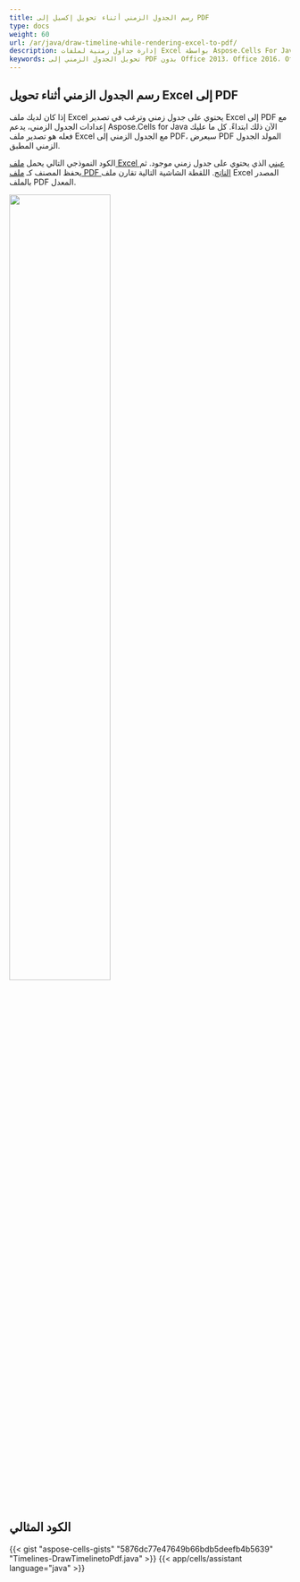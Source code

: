 ```yaml
---
title: رسم الجدول الزمني أثناء تحويل إكسيل إلى PDF
type: docs
weight: 60
url: /ar/java/draw-timeline-while-rendering-excel-to-pdf/
description: إدارة جداول زمنية لملفات Excel بواسطة Aspose.Cells For Java.
keywords: تحويل الجدول الزمني إلى PDF بدون Office 2013، Office 2016، Office 2019 وOffice 365
---
```


## **رسم الجدول الزمني أثناء تحويل Excel إلى PDF**
إذا كان لديك ملف Excel يحتوي على جدول زمني وترغب في تصدير Excel إلى PDF مع إعدادات الجدول الزمني، يدعم Aspose.Cells for Java الآن ذلك ابتداءً. كل ما عليك فعله هو تصدير ملف Excel مع الجدول الزمني إلى PDF، سيعرض PDF المولد الجدول الزمني المطبق.

الكود النموذجي التالي يحمل [ملف Excel عيني](input.xlsx) الذي يحتوي على جدول زمني موجود. ثم يحفظ المصنف كـ [ملف PDF الناتج](out.pdf). اللقطة الشاشية التالية تقارن ملف Excel المصدر بالملف PDF المعدل.

<img src="out.png" width="60%">

## **الكود المثالي**
{{< gist "aspose-cells-gists" "5876dc77e47649b66bdb5deefb4b5639" "Timelines-DrawTimelinetoPdf.java" >}}
{{< app/cells/assistant language="java" >}}
